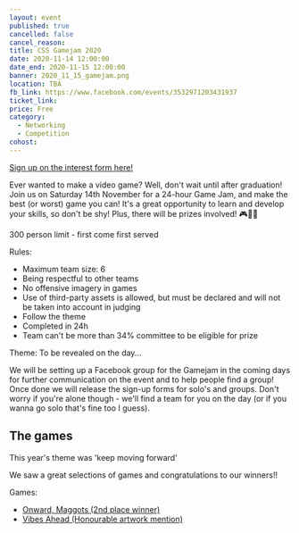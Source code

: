```yaml
---
layout: event
published: true
cancelled: false
cancel_reason:
title: CSS Gamejam 2020
date: 2020-11-14 12:00:00
date_end: 2020-11-15 12:00:00
banner: 2020_11_15_gamejam.png
location: TBA
fb_link: https://www.facebook.com/events/3532971203431937
ticket_link:
price: Free
category:
  - Networking
  - Competition
cohost:
---
```


[Sign up on the interest form here!](https://forms.office.com/Pages/ResponsePage.aspx?id=MH_ksn3NTkql2rGM8aQVG1vDYW46YQRJrt65gWTSmZdUQ01BSTROWFNMTTJTWlJWSTczU0c0SkRUTi4u)

Ever wanted to make a video game? Well, don't wait until after graduation! Join us on Saturday 14th November for a 24-hour Game Jam, and make the best (or worst) game you can! It's a great opportunity to learn and develop your skills, so don't be shy! Plus, there will be prizes involved! 🎮👾💖

300 person limit - first come first served

Rules:
* Maximum team size: 6
* Being respectful to other teams
* No offensive imagery in games
* Use of third-party assets is allowed, but must be declared and will not be taken into account in judging
* Follow the theme
* Completed in 24h
* Team can't be more than 34% committee to be eligible for prize

Theme: To be revealed on the day...

We will be setting up a Facebook group for the Gamejam in the coming days for further communication on the event and to help people find a group! Once done we will release the sign-up forms for solo's and groups. Don't worry if you're alone though - we'll find a team for you on the day (or if you wanna go solo that's fine too I guess).

## The games
This year's theme was 'keep moving forward'

We saw a great selections of games and congratulations to our winners!!

Games:
- [Onward, Maggots (2nd place winner)](https://motehue.itch.io/onward-maggots)
- [Vibes Ahead (Honourable artwork mention)](https://vibes.danjones.dev)
